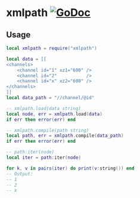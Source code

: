 # xmlpath [![GoDoc](https://godoc.org/github.com/venerasf/go-lua-libs/xmlpath?status.svg)](https://godoc.org/github.com/venerasf/go-lua-libs/xmlpath)

## Usage

```lua
local xmlpath = require("xmlpath")

local data = [[
<channels>
    <channel id="1" xz1="600" />
    <channel id="2"           />
    <channel id="x" xz2="600" />
</channels>
]]
local data_path = "//channel/@id"

-- xmlpath.load(data string)
local node, err = xmlpath.load(data)
if err then error(err) end

-- xmlpath.compile(path string)
local path, err = xmlpath.compile(data_path)
if err then error(err) end

-- path:iter(node)
local iter = path:iter(node)

for k, v in pairs(iter) do print(v:string()) end
-- Output:
-- 1
-- 2
-- x
```

